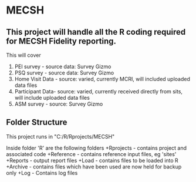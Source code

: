 # MECSH

## This project will handle all the R coding required for MECSH Fidelity reporting.
This will cover
 1. PEI survey      - source data: Survey Gizmo
 2. PSQ survey      - source data: Survey Gizmo
 3. Home Visit Data - source: varied, currently MCRI, will included uploaded data files
 4. Participant Data- source: varied, currently received directly from sits, will include uploaded data files
 5. ASM survey      - source: Survey Gizmo
 
 
## Folder Structure

This project runs in "C:/R/Rprojects/MECSH"

Inside folder 'R' are the following folders
  +Rprojects - contains project and associated code
  +Reference - contains reference input files, eg 'sites'
  +Reports   - output report files
  +Load      - contains files to be loaded into R
  +Archive   - contains files which have been used are now held for backup only
  +Log       - Contains log files
  